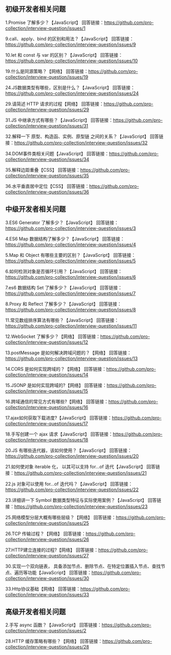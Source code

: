 
## 初级开发者相关问题

1.Promise 了解多少？【JavaScript】
回答链接：https://github.com/pro-collection/interview-question/issues/1   
    
9.call、apply、bind 的区别和用法？【JavaScript】
回答链接：https://github.com/pro-collection/interview-question/issues/9   
    
10.let 和 const 与 var 的区别？【JavaScript】
回答链接：https://github.com/pro-collection/interview-question/issues/10   
    
19.什么是同源策略？【网络】
回答链接：https://github.com/pro-collection/interview-question/issues/19   
    
24.JS数据类型有哪些，区别是什么？【JavaScript】
回答链接：https://github.com/pro-collection/interview-question/issues/24   
    
29.请简述 HTTP 请求的过程【网络】
回答链接：https://github.com/pro-collection/interview-question/issues/29   
    
31.JS 中继承方式有哪些？【JavaScript】
回答链接：https://github.com/pro-collection/interview-question/issues/31   
    
32.解释一下 原型、构造函、实例、原型链 之间的关系？【JavaScript】
回答链接：https://github.com/pro-collection/interview-question/issues/32   
    
34.DOM事件类相关问题【JavaScript】
回答链接：https://github.com/pro-collection/interview-question/issues/34   
    
35.解释边距重叠【CSS】
回答链接：https://github.com/pro-collection/interview-question/issues/35   
    
36.水平垂直居中定位【CSS】
回答链接：https://github.com/pro-collection/interview-question/issues/36   
    


## 中级开发者相关问题

3.ES6 Generator 了解多少？【JavaScript】
回答链接：https://github.com/pro-collection/interview-question/issues/3   
    
4.ES6 Map 数据结构了解多少？【JavaScript】
回答链接：https://github.com/pro-collection/interview-question/issues/4   
    
5.Map 和 Object 有哪些主要的区别？【JavaScript】
回答链接：https://github.com/pro-collection/interview-question/issues/5   
    
6.如何检测对象是否循环引用？【JavaScript】
回答链接：https://github.com/pro-collection/interview-question/issues/6   
    
7.es6 数据结构 Set 了解多少？【JavaScript】
回答链接：https://github.com/pro-collection/interview-question/issues/7   
    
8.Proxy 和 Reflect 了解多少？【JavaScript】
回答链接：https://github.com/pro-collection/interview-question/issues/8   
    
11.常见数组排序算法有哪些？【JavaScript】
回答链接：https://github.com/pro-collection/interview-question/issues/11   
    
12.WebSocket 了解多少？【网络】
回答链接：https://github.com/pro-collection/interview-question/issues/12   
    
13.postMessage 是如何解决跨域问题的？【网络】
回答链接：https://github.com/pro-collection/interview-question/issues/13   
    
14.CORS 是如何实现跨域的？【网络】
回答链接：https://github.com/pro-collection/interview-question/issues/14   
    
15.JSONP 是如何实现跨域的?【网络】
回答链接：https://github.com/pro-collection/interview-question/issues/15   
    
16.跨域通信的常见方式有哪些?【网络】
回答链接：https://github.com/pro-collection/interview-question/issues/16   
    
17.ajax如何获取下载进度?【JavaScript】
回答链接：https://github.com/pro-collection/interview-question/issues/17   
    
18.手写创建一个 ajax 请求【JavaScript】
回答链接：https://github.com/pro-collection/interview-question/issues/18   
    
20.JS 有哪些迭代器，该如何使用？【JavaScript】
回答链接：https://github.com/pro-collection/interview-question/issues/20   
    
21.如何使对象 iterable 化， 以其可以支持 for...of 迭代【JavaScript】
回答链接：https://github.com/pro-collection/interview-question/issues/21   
    
22.js 对象可以使用 for...of 迭代吗？【JavaScript】
回答链接：https://github.com/pro-collection/interview-question/issues/22   
    
23.详细讲一下 Symbol 数据类型特征与实际使用案例？【JavaScript】
回答链接：https://github.com/pro-collection/interview-question/issues/23   
    
25.网络模型分层大概有哪些层级？【网络】
回答链接：https://github.com/pro-collection/interview-question/issues/25   
    
26.TCP 传输过程？【网络】
回答链接：https://github.com/pro-collection/interview-question/issues/26   
    
27.HTTP建立连接的过程?【网络】
回答链接：https://github.com/pro-collection/interview-question/issues/27   
    
30.实现一个双向链表， 具备添加节点、删除节点、在特定位置插入节点、查找节点、遍历等功能【JavaScript】
回答链接：https://github.com/pro-collection/interview-question/issues/30   
    
33.Http协议基础【网络】
回答链接：https://github.com/pro-collection/interview-question/issues/33   
    


## 高级开发者相关问题

2.手写 async 函数？【JavaScript】
回答链接：https://github.com/pro-collection/interview-question/issues/2   
    
28.HTTP 缓存策略有哪些？【网络】
回答链接：https://github.com/pro-collection/interview-question/issues/28   
    




